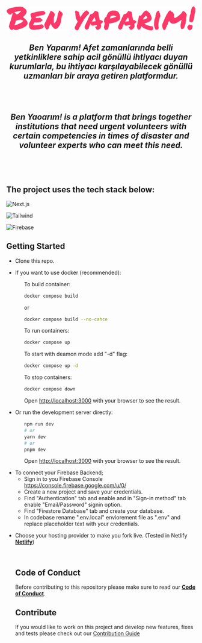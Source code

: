 <div align="center">

![Ben Yaparım Logo](/public/images/logo.png)

<h2>
<em>
Ben Yaparım! Afet zamanlarında belli yetkinliklere sahip acil gönüllü ihtiyacı duyan kurumlarla, bu ihtiyacı karşılayabilecek gönüllü uzmanları bir araya getiren platformdur.
</em>
<h2>

<br>

<h2>
<em>
Ben Yaoarım! is a platform that brings together institutions that need urgent volunteers with certain competencies in times of disaster and volunteer experts who can meet this need.
</em>
<h2>

</div>

<br>
<br>

## The project uses the tech stack below: 

![Next.js](https://img.shields.io/badge/next.js-000000?style=for-the-badge&logo=nextdotjs&logoColor=white)

![Tailwind](https://img.shields.io/badge/Tailwind_CSS-38B2AC?style=for-the-badge&logo=tailwind-css&logoColor=white)

![Firebase](https://img.shields.io/badge/firebase-ffca28?style=for-the-badge&logo=firebase&logoColor=black)

## Getting Started

<ul>
    <li>
    Clone this repo.
    </li>
<li>

If you want to use docker (recommended):

<ul>

To build container:
```bash
docker compose build
```
or
```bash
docker compose build --no-cahce
```

To run containers:

```bash
docker compose up
```

To start with deamon mode add "-d" flag:

```bash
docker compose up -d
```

To stop containers:

```bash
docker compose down
```

Open [http://localhost:3000](http://localhost:3000) with your browser to see the result.

</ul>
 
</li>

<li>
Or run the development server directly:

<ul>

```bash
npm run dev
# or
yarn dev
# or
pnpm dev
```

Open [http://localhost:3000](http://localhost:3000) with your browser to see the result.


</ul>

</li>
<ul>

</ul>

<li>
    To connect your Firebase Backend;
    <ul>
        <li>Sign in to you Firebase Console <a href="https://console.firebase.google.com/u/0/">https://console.firebase.google.com/u/0/</a></li>
        <li>Create a new project and save your credentials.</li>
        <li>Find "Authentication" tab and enable and in "Sign-in method" tab enable "Email/Password" signin option.</li>
        <li>Find "Firestore Database" tab and create your database.</li>
            <li>
            In codebase rename ".env.local" enviorement file as ".env" and replace placeholder text with your credentials.
        </li>
    </ul>
</li>
<li>

Choose your hosting provider to make you fork live. (Tested in Netlify **[Netlify](https://www.netlify.com/)**)
</li>
<br>

## Code of Conduct
Before contributing to this repository please make sure to read our **[Code of Conduct](./.github/code_of_conduct.md)**.

## Contribute
If you would like to work on this project and develop new features, fixes and tests please check out our [Contribution Guide](./.github/contribute.md)
